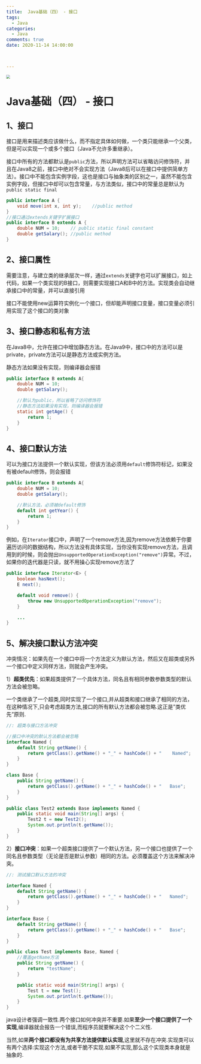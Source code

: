 ```yaml
---
title:  Java基础（四） - 接口
tags:
  - Java
categories:
  - Java
comments: true
date: 2020-11-14 14:00:00



---
```


<img src="https://cdn.jsdelivr.net/gh/javahub-yuan/forBlogImages@master/img/20201114205442.png" style="zoom:63%;" />

<!--more-->

# Java基础（四） - 接口

## 1、接口

接口是用来描述类应该做什么，而不指定具体如何做，一个类只能继承一个父类，但是可以实现一个或多个接口（Java不允许多重继承）。

接口中所有的方法都默认是`public`方法，所以声明方法可以省略访问修饰符，并且在Java8之前，接口中绝对不会实现方法（Java8后可以在接口中提供简单方法）。接口中不能包含实例字段，这也是接口与抽象类的区别之一，虽然不能包含实例字段，但接口中却可以包含常量，与方法类似，接口中的常量总是默认为`public static final`

```java
public interface A {
    void move(int x, int y);	//public method
}
//接口通过extends关键字扩展接口
public interface B extends A {
    double NUM = 10;	// public static final constant
    double getSalary();	//public method
}
```

## 2、接口属性

需要注意，与建立类的继承层次一样，通过`extends`关键字也可以扩展接口，如上代码，如果一个类实现的B接口，则需要实现接口A和B中的方法。实现类会自动继承接口中的常量，并可以直接引用

接口不能使用new运算符实例化一个接口，但却能声明接口变量，接口变量必须引用实现了这个接口的类对象

## 3、接口静态和私有方法

在Java8中，允许在接口中增加静态方法。在Java9中，接口中的方法可以是private，private方法可以是静态方法或实例方法。

静态方法如果没有实现，则编译器会报错

```java
public interface B extends A{
    double NUM = 10;
    double getSalary();

    //默认为public，所以省略了访问修饰符
    //静态方法如果没有实现，则编译器会报错
    static int getAge() {
        return 1;
    }
}
```

## 4、接口默认方法

可以为接口方法提供一个默认实现，但该方法必须用`default`修饰符标记，如果没有被default修饰，则会报错

```java
public interface B extends A{
    double NUM = 10;
    double getSalary();

    //默认方法，必须被default修饰
    default int getYear() {
        return 1;
    }
}
```

例如，在`Iterator`接口中，声明了一个remove方法,因为remove方法依赖于你要遍历访问的数据结构，所以方法没有具体实现，当你没有实现remove方法，且调用到的时候，则会抛出`UnsupportedOperationException("remove")`异常。不过，如果你的迭代器是只读，就不用操心实现remove方法了

```java
public interface Iterator<E> {
    boolean hasNext();
    E next();

    default void remove() {
        throw new UnsupportedOperationException("remove");
    }

    ...
}
```

## 5、解决接口默认方法冲突

冲突情况：如果先在一个接口中将一个方法定义为默认方法，然后又在超类或另外一个接口中定义同样方法，则就会产生冲突。

1）**超类优先**：如果超类提供了一个具体方法，同名且有相同参数参数类型的默认方法会被忽略。

一个类继承了一个超类,同时实现了一个接口,并从超类和接口继承了相同的方法，在这种情况下,只会考虑超类方法,接口的所有默认方法都会被忽略.这正是”类优先”原则.

```java
//: 超类与接口方法冲突

//接口中冲突的默认方法都会被忽略
interface Named {
    default String getName() {
        return getClass().getName() + "_" + hashCode() + "    Named";
    }
}

class Base {
    public String getName() {
        return getClass().getName() + "_" + hashCode() + "   Base";
    }
}

public class Test2 extends Base implements Named {
    public static void main(String[] args) {
        Test2 t = new Test2();
        System.out.println(t.getName());
    }
}

```

2）**接口冲突**：如果一个超类接口提供了一个默认方法，另一个接口也提供了一个同名且参数类型（无论是否是默认参数）相同的方法。必须覆盖这个方法来解决冲突。

```java
//: 测试接口默认方法的冲突

interface Named {
    default String getName() {
        return getClass().getName() + "_" + hashCode() + "   Named";
    }
}

interface Base {
    default String getName() {
        return getClass().getName() + "_" + hashCode() + "   Base";
    }
}

public class Test implements Base, Named {
    //覆盖getName方法
    public String getName() {
        return "testName";
    }

    public static void main(String[] args) {
        Test t = new Test();
        System.out.println(t.getName());
    }
}

```

java设计者强调一致性.两个接口如何冲突并不重要.如果**至少一个接口提供了一个实现**,编译器就会报告一个错误,而程序员就要解决这个个二义性.

当然,如果**两个接口都没有为共享方法提供默认实现**,这里就不存在冲突.实现类可以有两个选择:实现这个方法,或者干脆不实现.如果不实现,那么这个实现类本身就是抽象的.

